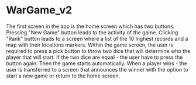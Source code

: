 # WarGame_v2

The first screen in the app is the home screen which has two buttons. 
Pressing "New Game" button leads to the activity of the game.
Clicking "Rank" button leads to a screen where a list of the 10 highest records and a map with their locations markers.
Within the game screen, the user is required to press a pick button to throw two dice that will determine who the player that will start.
If the two dice are equal - the user have to press the button again.
Then the game starts automatically.
When a player wins - the user is transferred to a screen that announces the winner with the option to start a new game or 
return to the home screen.
